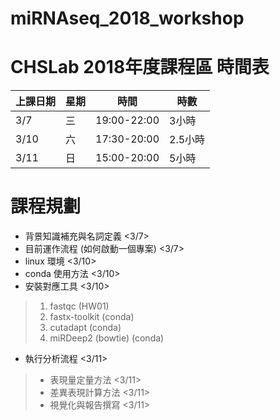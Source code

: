 # miRNAseq_2018_workshop
CHSLab 2018年度課程區
時間表
==

|上課日期|星期|時間|時數|
|----|----|----|----|
|3/7|三|19:00-22:00|3小時|
|3/10|六|17:30-20:00|2.5小時|
|3/11|日|15:00-20:00|5小時|

課程規劃
==
+ 背景知識補充與名詞定義 <3/7>
+ 目前運作流程 (如何啟動一個專案) <3/7>
+ linux 環境 <3/10>
+ conda 使用方法 <3/10>
+ 安裝對應工具 <3/10>
>1. fastqc (HW01) 
>2. fastx-toolkit (conda)
>3. cutadapt (conda)
>4. miRDeep2 (bowtie) (conda)
+ 執行分析流程 <3/11>
>+ 表現量定量方法 <3/11>
>+ 差異表現計算方法 <3/11>
>+ 視覺化與報告撰寫 <3/11>
